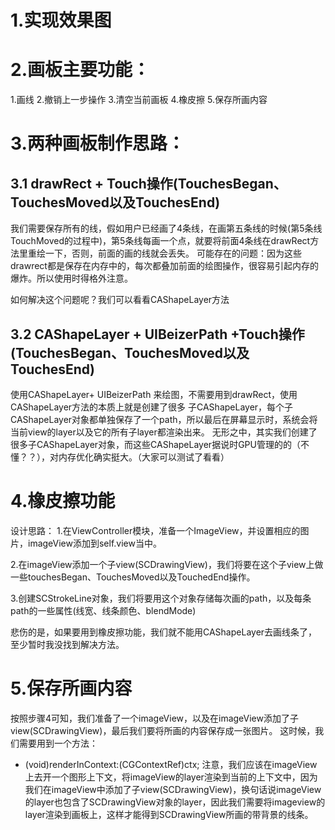# 1.实现效果图


# 2.画板主要功能：
1.画线
2.撤销上一步操作
3.清空当前画板
4.橡皮擦
5.保存所画内容

# 3.两种画板制作思路：
## 3.1 drawRect + Touch操作(TouchesBegan、TouchesMoved以及TouchesEnd)
我们需要保存所有的线，假如用户已经画了4条线，在画第五条线的时候(第5条线TouchMoved的过程中)，第5条线每画一个点，就要将前面4条线在drawRect方法里重绘一下，否则，前面的画的线就会丢失。
可能存在的问题：因为这些drawrect都是保存在内存中的，每次都叠加前面的绘图操作，很容易引起内存的爆炸。所以使用时得格外注意。


如何解决这个问题呢？我们可以看看CAShapeLayer方法
## 3.2 CAShapeLayer + UIBeizerPath +Touch操作(TouchesBegan、TouchesMoved以及TouchesEnd)
使用CAShapeLayer+ UIBeizerPath 来绘图，不需要用到drawRect，使用CAShapeLayer方法的本质上就是创建了很多
子CAShapeLayer，每个子CAShapeLayer对象都单独保存了一个path，所以最后在屏幕显示时，系统会将当前view的layer以及它的所有子layer都渲染出来。
无形之中，其实我们创建了很多子CAShapeLayer对象，而这些CAShapeLayer据说时GPU管理的的（不懂？？），对内存优化确实挺大。（大家可以测试了看看）

# 4.橡皮擦功能
设计思路：
1.在ViewController模块，准备一个ImageView，并设置相应的图片，imageView添加到self.view当中。

2.在imageView添加一个子view(SCDrawingView)，我们将要在这个子view上做一些touchesBegan、TouchesMoved以及TouchedEnd操作。

3.创建SCStrokeLine对象，我们将要用这个对象存储每次画的path，以及每条path的一些属性(线宽、线条颜色、blendMode)

悲伤的是，如果要用到橡皮擦功能，我们就不能用CAShapeLayer去画线条了，至少暂时我没找到解决方法。

# 5.保存所画内容
按照步骤4可知，我们准备了一个imageView，以及在imageView添加了子view(SCDrawingView)，最后我们要将所画的内容保存成一张图片。
这时候，我们需要用到一个方法：
- (void)renderInContext:(CGContextRef)ctx;
注意，我们应该在imageView上去开一个图形上下文，将imageView的layer渲染到当前的上下文中，因为我们在imageView中添加了子view(SCDrawingView)，换句话说imageView的layer也包含了SCDrawingView对象的layer，因此我们需要将imageview的layer渲染到画板上，这样才能得到SCDrawingView所画的带背景的线条。
